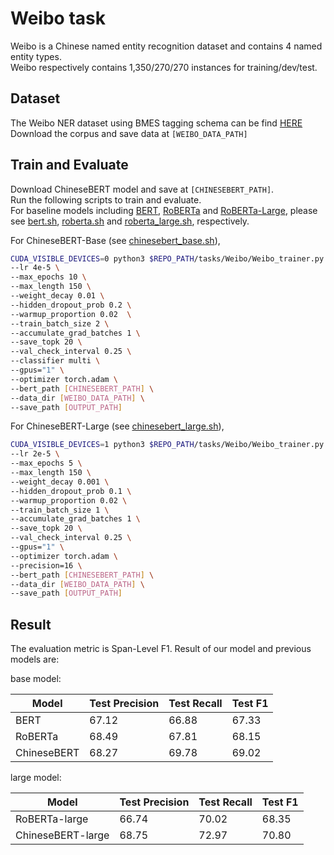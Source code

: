 # Weibo task 
Weibo is a Chinese named entity recognition dataset and contains 4 named entity types. <br>
Weibo respectively contains 1,350/270/270 instances for training/dev/test.

## Dataset
The Weibo NER dataset using BMES tagging schema can be find [HERE](https://drive.google.com/file/d/1ZRE5r-PbdNF1KeklZbt4CZrAWnc8agys/view?usp=sharing)  
Download the corpus and save data at `[WEIBO_DATA_PATH]`


## Train and Evaluate
Download ChineseBERT model and save at `[CHINESEBERT_PATH]`.  
Run the following scripts to train and evaluate. <br>
For baseline models including [BERT](https://storage.googleapis.com/bert_models/2018_11_03/chinese_L-12_H-768_A-12.zip), [RoBERTa](https://drive.google.com/open?id=1eHM3l4fMo6DsQYGmey7UZGiTmQquHw25) and [RoBERTa-Large](https://drive.google.com/open?id=1-2vEZfIFCdM1-vJ3GD6DlSyKT4eVXMKq), please see [bert.sh](../baseline/weibo/bert.sh), [roberta.sh](../baseline/weibo/roberta.sh) and [roberta_large.sh](../baseline/weibo/roberta_large.sh), respectively. <br> 

For ChineseBERT-Base (see [chinesebert_base.sh](./chinesebert_base.sh)), 

```bash 
CUDA_VISIBLE_DEVICES=0 python3 $REPO_PATH/tasks/Weibo/Weibo_trainer.py \
--lr 4e-5 \
--max_epochs 10 \
--max_length 150 \
--weight_decay 0.01 \
--hidden_dropout_prob 0.2 \
--warmup_proportion 0.02  \
--train_batch_size 2 \
--accumulate_grad_batches 1 \
--save_topk 20 \
--val_check_interval 0.25 \
--classifier multi \
--gpus="1" \
--optimizer torch.adam \
--bert_path [CHINESEBERT_PATH] \
--data_dir [WEIBO_DATA_PATH] \
--save_path [OUTPUT_PATH] 
```

For ChineseBERT-Large (see [chinesebert_large.sh](./chinesebert_large.sh)), 

```bash
CUDA_VISIBLE_DEVICES=1 python3 $REPO_PATH/tasks/Weibo/Weibo_trainer.py \
--lr 2e-5 \
--max_epochs 5 \
--max_length 150 \
--weight_decay 0.001 \
--hidden_dropout_prob 0.1 \
--warmup_proportion 0.02 \
--train_batch_size 1 \
--accumulate_grad_batches 1 \
--save_topk 20 \
--val_check_interval 0.25 \
--gpus="1" \
--optimizer torch.adam \
--precision=16 \
--bert_path [CHINESEBERT_PATH] \
--data_dir [WEIBO_DATA_PATH] \
--save_path [OUTPUT_PATH] 
```

## Result
The evaluation metric is Span-Level F1. 
Result of our model and previous models are:

base model: 

| Model  |  Test Precision |  Test Recall |  Test F1 |  
|  ----  | ----  | ----  | ----  |
| BERT | 67.12 | 66.88 |  67.33 |
| RoBERTa | 68.49 | 67.81 | 68.15 |
| ChineseBERT | 68.27 | 69.78 | 69.02 |

large model:

| Model  |  Test Precision |  Test Recall |  Test F1 |  
|   ---- | ----  | ----  | ----  |
| RoBERTa-large |  66.74 | 70.02 | 68.35 |
| ChineseBERT-large | 68.75 | 72.97 | 70.80 |
